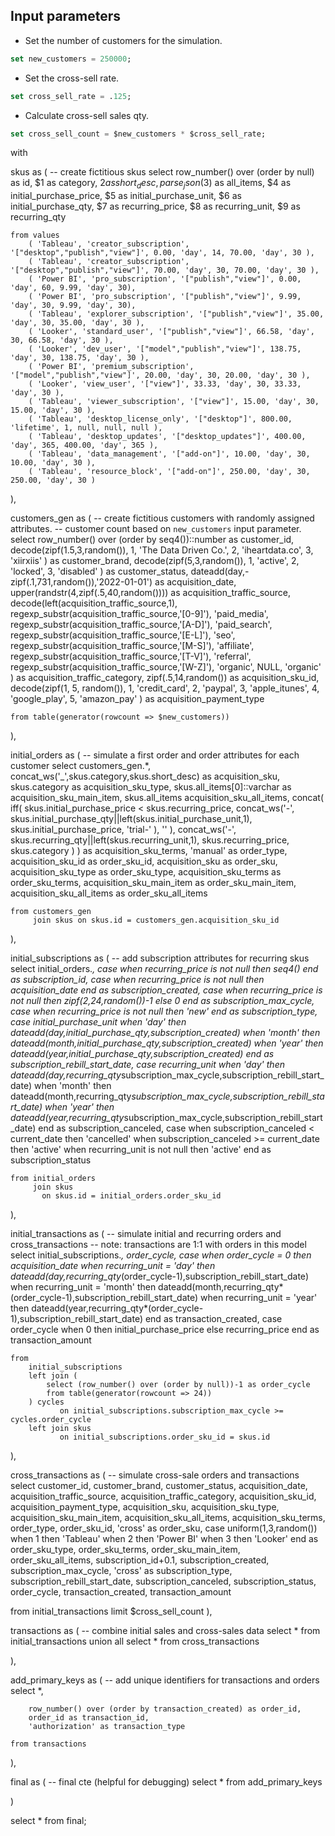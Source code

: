
## Input parameters

* Set the number of customers for the simulation.

```sql
set new_customers = 250000;
```
* Set the cross-sell rate.

```sql
set cross_sell_rate = .125;
```
* Calculate cross-sell sales qty.

```sql
set cross_sell_count = $new_customers * $cross_sell_rate;
```
with

skus as (
    -- create fictitious skus
    select
        row_number() over (order by null) as id,
        $1 as category,
        $2 as short_desc,
        parse_json($3) as all_items,
        $4 as initial_purchase_price,
        $5 as initial_purchase_unit,
        $6 as initial_purchase_qty,
        $7 as recurring_price,
        $8 as recurring_unit,
        $9 as recurring_qty

    from values
        ( 'Tableau', 'creator_subscription', '["desktop","publish","view"]', 0.00, 'day', 14, 70.00, 'day', 30 ),
        ( 'Tableau', 'creator_subscription', '["desktop","publish","view"]', 70.00, 'day', 30, 70.00, 'day', 30 ),
        ( 'Power BI', 'pro_subscription', '["publish","view"]', 0.00, 'day', 60, 9.99, 'day', 30),
        ( 'Power BI', 'pro_subscription', '["publish","view"]', 9.99, 'day', 30, 9.99, 'day', 30),
        ( 'Tableau', 'explorer_subscription', '["publish","view"]', 35.00, 'day', 30, 35.00, 'day', 30 ),
        ( 'Looker', 'standard_user', '["publish","view"]', 66.58, 'day', 30, 66.58, 'day', 30 ),
        ( 'Looker', 'dev_user', '["model","publish","view"]', 138.75, 'day', 30, 138.75, 'day', 30 ),
        ( 'Power BI', 'premium_subscription', '["model","publish","view"]', 20.00, 'day', 30, 20.00, 'day', 30 ),
        ( 'Looker', 'view_user', '["view"]', 33.33, 'day', 30, 33.33, 'day', 30 ),
        ( 'Tableau', 'viewer_subscription', '["view"]', 15.00, 'day', 30, 15.00, 'day', 30 ),
        ( 'Tableau', 'desktop_license_only', '["desktop"]', 800.00, 'lifetime', 1, null, null, null ),
        ( 'Tableau', 'desktop_updates', '["desktop_updates"]', 400.00, 'day', 365, 400.00, 'day', 365 ),
        ( 'Tableau', 'data_management', '["add-on"]', 10.00, 'day', 30, 10.00, 'day', 30 ),
        ( 'Tableau', 'resource_block', '["add-on"]', 250.00, 'day', 30, 250.00, 'day', 30 )
),

customers_gen as (
    -- create fictitious customers with randomly assigned attributes.
    -- customer count based on `new_customers` input parameter.
    select
        row_number() over (order by seq4())::number as customer_id,
        decode(zipf(1.5,3,random()),
            1, 'The Data Driven Co.',
            2, 'iheartdata.co',
            3, 'xiirxiis'
        ) as customer_brand,
        decode(zipf(5,3,random()),
            1, 'active',
            2, 'locked',
            3, 'disabled'
        ) as customer_status,
        dateadd(day,-zipf(.1,731,random()),'2022-01-01') as acquisition_date,
        upper(randstr(4,zipf(.5,40,random()))) as acquisition_traffic_source,
        decode(left(acquisition_traffic_source,1),
            regexp_substr(acquisition_traffic_source,'[0-9]'), 'paid_media',
            regexp_substr(acquisition_traffic_source,'[A-D]'), 'paid_search',
            regexp_substr(acquisition_traffic_source,'[E-L]'), 'seo',
            regexp_substr(acquisition_traffic_source,'[M-S]'), 'affiliate',
            regexp_substr(acquisition_traffic_source,'[T-V]'), 'referral',
            regexp_substr(acquisition_traffic_source,'[W-Z]'), 'organic',
            NULL, 'organic'
        ) as acquisition_traffic_category,
        zipf(.5,14,random()) as acquisition_sku_id,
        decode(zipf(1, 5, random()),
            1, 'credit_card',
            2, 'paypal',
            3, 'apple_itunes',
            4, 'google_play',
            5, 'amazon_pay'
        ) as acquisition_payment_type

    from table(generator(rowcount => $new_customers))

),

initial_orders as (
    -- simulate a first order and order attributes for each customer
    select
        customers_gen.*,
        concat_ws('_',skus.category,skus.short_desc) as acquisition_sku,
        skus.category as acquisition_sku_type,
        skus.all_items[0]::varchar as acquisition_sku_main_item,
        skus.all_items acquisition_sku_all_items,
        concat(
            iff(
                skus.initial_purchase_price < skus.recurring_price,
                concat_ws('-',
                    skus.initial_purchase_qty||left(skus.initial_purchase_unit,1),
                    skus.initial_purchase_price,
                    'trial-'
                ),
                ''
            ),
            concat_ws('-',
                skus.recurring_qty||left(skus.recurring_unit,1),
                skus.recurring_price,
                skus.category
            )
        ) as acquisition_sku_terms,
        'manual' as order_type,
        acquisition_sku_id as order_sku_id,
        acquisition_sku as order_sku,
        acquisition_sku_type as order_sku_type,
        acquisition_sku_terms as order_sku_terms,
        acquisition_sku_main_item as order_sku_main_item,
        acquisition_sku_all_items as order_sku_all_items

    from customers_gen
         join skus on skus.id = customers_gen.acquisition_sku_id
),

initial_subscriptions as (
    -- add subscription attributes for recurring skus
    select initial_orders.*,
        case when recurring_price is not null then seq4() end as subscription_id,
        case when recurring_price is not null then acquisition_date end as subscription_created,
        case when recurring_price is not null then zipf(2,24,random())-1 else 0 end as subscription_max_cycle,
        case when recurring_price is not null then 'new' end as subscription_type,
        case initial_purchase_unit
            when 'day'
                then dateadd(day,initial_purchase_qty,subscription_created)
            when 'month'
                then dateadd(month,initial_purchase_qty,subscription_created)
            when 'year'
                then dateadd(year,initial_purchase_qty,subscription_created)
        end as subscription_rebill_start_date,
        case recurring_unit
            when 'day'
                then dateadd(day,recurring_qty*subscription_max_cycle,subscription_rebill_start_date)
            when 'month'
                then dateadd(month,recurring_qty*subscription_max_cycle,subscription_rebill_start_date)
            when 'year'
                then dateadd(year,recurring_qty*subscription_max_cycle,subscription_rebill_start_date)
         end as subscription_canceled,
         case
            when subscription_canceled < current_date then 'cancelled'
            when subscription_canceled >= current_date then 'active'
            when recurring_unit is not null then 'active'
         end as subscription_status

    from initial_orders
         join skus
           on skus.id = initial_orders.order_sku_id
),

initial_transactions as (
    -- simulate initial and recurring orders and cross_transactions
    -- note: transactions are 1:1 with orders in this model
    select
        initial_subscriptions.*,
        order_cycle,
        case
            when order_cycle = 0 then acquisition_date
            when recurring_unit = 'day'
                then dateadd(day,recurring_qty*(order_cycle-1),subscription_rebill_start_date)
            when recurring_unit = 'month'
                then dateadd(month,recurring_qty*(order_cycle-1),subscription_rebill_start_date)
            when recurring_unit = 'year'
                then dateadd(year,recurring_qty*(order_cycle-1),subscription_rebill_start_date)
        end as transaction_created,
        case order_cycle
            when 0 then initial_purchase_price
            else recurring_price
        end as transaction_amount

    from
        initial_subscriptions
        left join (
            select (row_number() over (order by null))-1 as order_cycle
            from table(generator(rowcount => 24))
        ) cycles
               on initial_subscriptions.subscription_max_cycle >= cycles.order_cycle
        left join skus
               on initial_subscriptions.order_sku_id = skus.id

),

cross_transactions as (
  -- simulate cross-sale orders and transactions
  select
      customer_id,
      customer_brand,
      customer_status,
      acquisition_date,
      acquisition_traffic_source,
      acquisition_traffic_category,
      acquisition_sku_id,
      acquisition_payment_type,
      acquisition_sku,
      acquisition_sku_type,
      acquisition_sku_main_item,
      acquisition_sku_all_items,
      acquisition_sku_terms,
      order_type,
      order_sku_id,
      'cross' as order_sku,
      case uniform(1,3,random())
          when 1 then 'Tableau'
          when 2 then 'Power BI'
          when 3 then 'Looker'
      end as order_sku_type,
      order_sku_terms,
      order_sku_main_item,
      order_sku_all_items,
      subscription_id+0.1,
      subscription_created,
      subscription_max_cycle,
      'cross' as subscription_type,
      subscription_rebill_start_date,
      subscription_canceled,
      subscription_status,
      order_cycle,
      transaction_created,
      transaction_amount

from initial_transactions
limit $cross_sell_count
),

transactions as (
    -- combine initial sales and cross-sales data
    select * from initial_transactions
    union all
    select * from cross_transactions

),

add_primary_keys as (
    -- add unique identifiers for transactions and orders
    select *,

        row_number() over (order by transaction_created) as order_id,
        order_id as transaction_id,
        'authorization' as transaction_type

    from transactions

),

final as (
    -- final cte (helpful for debugging)
    select * from add_primary_keys

)

select * from final;
